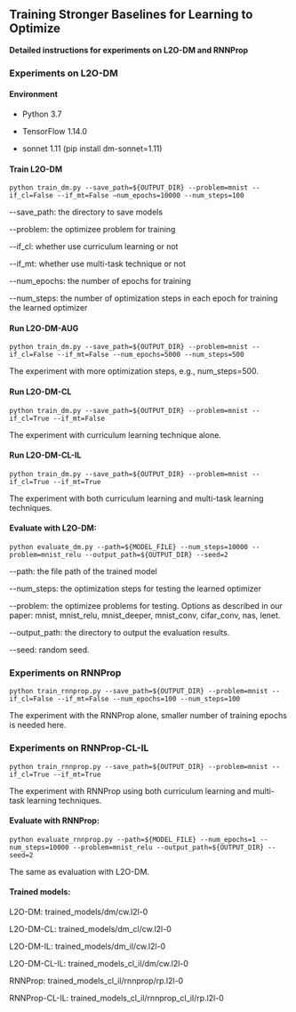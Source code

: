 ## Training Stronger Baselines for Learning to Optimize

**Detailed instructions for experiments on L2O-DM and RNNProp**

### Experiments on L2O-DM

#### Environment

- Python 3.7

- TensorFlow 1.14.0

- sonnet 1.11 (pip install dm-sonnet=1.11)

#### Train L2O-DM

```shell
python train_dm.py --save_path=${OUTPUT_DIR} --problem=mnist --if_cl=False --if_mt=False —num_epochs=10000 --num_steps=100
```

--save_path: the directory to save models

--problem: the optimizee problem for training

--if_cl: whether use curriculum learning or not

--if_mt: whether use multi-task technique or not

--num_epochs: the number of epochs for training

--num_steps: the number of optimization steps in each epoch for training the learned optimizer

#### Run L2O-DM-AUG

```shell
python train_dm.py --save_path=${OUTPUT_DIR} --problem=mnist --if_cl=False --if_mt=False --num_epochs=5000 --num_steps=500
```

The experiment with more optimization steps, e.g., num_steps=500.


#### Run L2O-DM-CL

```shell
python train_dm.py --save_path=${OUTPUT_DIR} --problem=mnist --if_cl=True --if_mt=False
```

The experiment with curriculum learning technique alone. 


#### Run L2O-DM-CL-IL

```shell
python train_dm.py --save_path=${OUTPUT_DIR} --problem=mnist --if_cl=True --if_mt=True
```

The experiment with both curriculum learning and multi-task learning techniques. 


#### Evaluate with L2O-DM:
```shell
python evaluate_dm.py --path=${MODEL_FILE} --num_steps=10000 --problem=mnist_relu --output_path=${OUTPUT_DIR} --seed=2
```

--path: the file path of the trained model

--num_steps: the optimization steps for testing the learned optimizer

--problem: the optimizee problems for testing. Options as described in our paper: mnist, mnist_relu, mnist_deeper, mnist_conv, cifar_conv, nas, lenet.

--output_path: the directory to output the evaluation results.

--seed: random seed.




### Experiments on RNNProp

```shell
python train_rnnprop.py --save_path=${OUTPUT_DIR} --problem=mnist --if_cl=False --if_mt=False --num_epochs=100 --num_steps=100
```

The experiment with the RNNProp alone, smaller number of training epochs is needed here.



### Experiments on RNNProp-CL-IL

```shell
python train_rnnprop.py --save_path=${OUTPUT_DIR} --problem=mnist --if_cl=True --if_mt=True
```

The experiment with RNNProp using both curriculum learning and multi-task learning techniques.

#### Evaluate with RNNProp:
```shell
python evaluate_rnnprop.py --path=${MODEL_FILE} --num_epochs=1 --num_steps=10000 --problem=mnist_relu --output_path=${OUTPUT_DIR} --seed=2
```

The same as evaluation with L2O-DM.

#### Trained models:

L2O-DM: trained_models/dm/cw.l2l-0

L2O-DM-CL: trained_models/dm_cl/cw.l2l-0

L2O-DM-IL: trained_models/dm_il/cw.l2l-0

L2O-DM-CL-IL: trained_models_cl_il/dm/cw.l2l-0

RNNProp: trained_models_cl_il/rnnprop/rp.l2l-0

RNNProp-CL-IL: trained_models_cl_il/rnnprop_cl_il/rp.l2l-0
